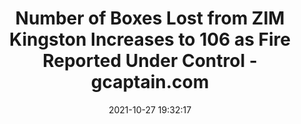 ---
"title": "Number of Boxes Lost from ZIM Kingston Increases to 106 as Fire Reported Under Control - gcaptain.com"
"date": "2021-10-27 19:32:17"
"feed_name": "GOOGLENEWSINDUSTRIAL"
"feed_website": "https://news.google.com/search?q=industrial%2Bincident&hl=en-US&gl=US&ceid=US:en"
"feed_rss": "https://news.google.com/rss/search?q=industrial%2Bincident&hl=en-US&gl=US&ceid=US:en"
"link": "https://gcaptain.com/number-of-boxes-lost-from-zim-kingston-increases-to-106-as-fire-reported-under-control/"
"source": "{'href': 'https://gcaptain.com', 'title': 'gcaptain.com'}"
"file": "_posts/2021-1-1-42efed2fadcb0b7874121e624b059895d2f6eece.md"
"accident": "1"
"drilling": "0"
"dead": "0"
"injured": "0"
"arrested": "0"
"place": "unknown place"
"where": "unknown site"
"causes": "unknown"
"place_uri": "unknown place"
---